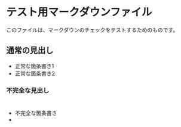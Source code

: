 # テスト用マークダウンファイル

このファイルは、マークダウンのチェックをテストするためのものです。

## 通常の見出し

- 正常な箇条書き1
- 正常な箇条書き2

### 不完全な見出し

#

- 不完全な箇条書き
-
